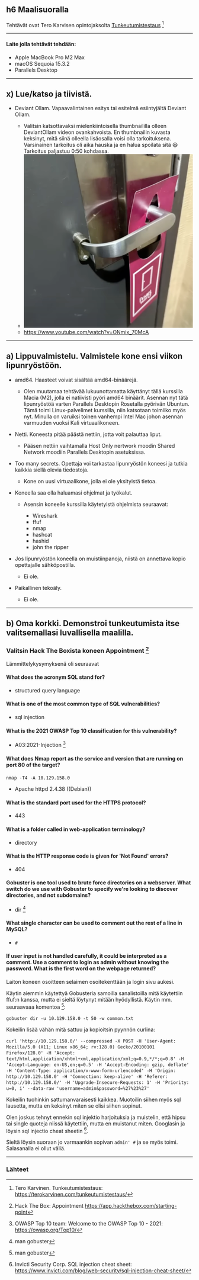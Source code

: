 ## h6 Maalisuoralla

Tehtävät ovat Tero Karvisen opintojaksolta [Tunkeutumistestaus](https://terokarvinen.com/tunkeutumistestaus/) [^1]

---

#### Laite jolla tehtävät tehdään:

- Apple MacBook Pro M2 Max
- macOS Sequoia 15.3.2
- Parallels Desktop

---

## x) Lue/katso ja tiivistä.

- Deviant Ollam. Vapaavalintainen esitys tai esitelmä esiintyjältä Deviant Ollam.

    - Valitsin katsottavaksi mielenkiintoisella thumbnaililla olleen DeviantOllam videon ovankahvoista. En thumbnailin kuvasta keksinyt, mitä siinä olleella lisäosalla voisi olla tarkoituksena. Varsinainen tarkoitus oli aika hauska ja en halua spoilata sitä 😃 Tarkoitus paljastuu 0:50 kohdassa.
    - ![img.png](img/h6-maalisuoralla/img.png)
    - https://www.youtube.com/watch?v=ONmix_70McA

---

## a) Lippuvalmistelu. Valmistele kone ensi viikon lipunryöstöön.

- amd64. Haasteet voivat sisältää amd64-binäärejä.

  - Olen muutamaa tehtävää lukuunottamatta käyttänyt tällä kurssilla Macia (M2), jolla ei natiivisti pyöri amd64 binäärit. Asennan nyt tätä lipunryöstöä varten Parallels Desktopin Rosetalla pyörivän Ubuntun. Tämä toimi Linux-palvelimet kurssilla, niin katsotaan toimiiko myös nyt. Minulla on varuiksi toinen vanhempi Intel Mac johon asennan varmuuden vuoksi Kali virtuaalikoneen. 

- Netti. Koneesta pitää päästä nettiin, jotta voit palauttaa liput.

  - Pääsen nettiin vaihtamalla Host Only nertwork moodin Shared Network moodiin Parallels Desktopin asetuksissa.

- Too many secrets. Opettaja voi tarkastaa lipunryöstön koneesi ja tutkia kaikkia siellä olevia tiedostoja.

  - Kone on uusi virtuaalikone, jolla ei ole yksityistä tietoa.

- Koneella saa olla haluamasi ohjelmat ja työkalut.
   
  - Asensin koneelle kurssilla käytetyistä ohjelmista seuraavat:

    - Wireshark
    - ffuf
    - nmap
    - hashcat
    - hashid
    - john the ripper

- Jos lipunryöstön koneella on muistiinpanoja, niistä on annettava kopio opettajalle sähköpostilla.

  - Ei ole.

- Paikallinen tekoäly.

    - Ei ole.


---

## b) Oma korkki. Demonstroi tunkeutumista itse valitsemallasi luvallisella maalilla.

### Valitsin Hack The Boxista koneen Appointment [^3]

Lämmittelykysymyksenä oli seuraavat

#### What does the acronym SQL stand for?

- structured query language

#### What is one of the most common type of SQL vulnerabilities? 

- sql injection

#### What is the 2021 OWASP Top 10 classification for this vulnerability?

- A03:2021-Injection [^4]

#### What does Nmap report as the service and version that are running on port 80 of the target?

```
nmap -T4 -A 10.129.158.0
```

- Apache httpd 2.4.38 ((Debian)) 

#### What is the standard port used for the HTTPS protocol?

- 443


#### What is a folder called in web-application terminology?

- directory


#### What is the HTTP response code is given for 'Not Found' errors?

- 404

#### Gobuster is one tool used to brute force directories on a webserver. What switch do we use with Gobuster to specify we're looking to discover directories, and not subdomains?

- dir [^5]

#### What single character can be used to comment out the rest of a line in MySQL?

- `#`

#### If user input is not handled carefully, it could be interpreted as a comment. Use a comment to login as admin without knowing the password. What is the first word on the webpage returned?

Laiton koneen osoitteen selaimen osoitekenttään ja login sivu aukesi. 

Käytin aiemmin käytettyä Gobusteria samoilla sanalistoilla mitä käytettiin ffuf:n kanssa, mutta ei sieltä löytynyt mitään hyödyllistä. Käytin mm. seuraavaaa komentoa [^5]:

```
gobuster dir -u 10.129.158.0 -t 50 -w common.txt 
```

Kokeilin lisää vähän mitä sattuu ja kopioitsin pyynnön curlina:

```
curl 'http://10.129.158.0/' --compressed -X POST -H 'User-Agent: Mozilla/5.0 (X11; Linux x86_64; rv:128.0) Gecko/20100101 Firefox/128.0' -H 'Accept: text/html,application/xhtml+xml,application/xml;q=0.9,*/*;q=0.8' -H 'Accept-Language: en-US,en;q=0.5' -H 'Accept-Encoding: gzip, deflate' -H 'Content-Type: application/x-www-form-urlencoded' -H 'Origin: http://10.129.158.0' -H 'Connection: keep-alive' -H 'Referer: http://10.129.158.0/' -H 'Upgrade-Insecure-Requests: 1' -H 'Priority: u=0, i' --data-raw 'username=admin&password=%27%23%27'
```

Kokeilin tuohinkin sattumanvaraisesti kaikkea. Muotoilin siihen myös sql lausetta, mutta en keksinyt miten se olisi siihen sopinut. 

Olen joskus tehnyt ennekin sql injektio harjoituksia ja muistelin, että hipsu tai single quoteja niissä käytettiin, mutta en muistanut miten. Googlasin ja löysin sql injectio cheat sheetin [^6]. 

Sieltä löysin suoraan jo varmaankin sopivan `admin' #` ja se myös toimi. Salasanalla ei ollut väliä. 


---

### Lähteet

[^1]: Tero Karvinen. Tunkeutumistestaus: https://terokarvinen.com/tunkeutumistestaus/

[^2]: DeviantOllam. How Hotels Are Now Preventing Room Break-Ins: https://www.youtube.com/watch?v=ONmix_70McA

[^3]: Hack The Box: Appointment https://app.hackthebox.com/starting-point

[^4]: OWASP Top 10 team: Welcome to the OWASP Top 10 - 2021: https://owasp.org/Top10/

[^5]: man gobuster

[^6]: Invicti Security Corp. SQL injection cheat sheet: https://www.invicti.com/blog/web-security/sql-injection-cheat-sheet/